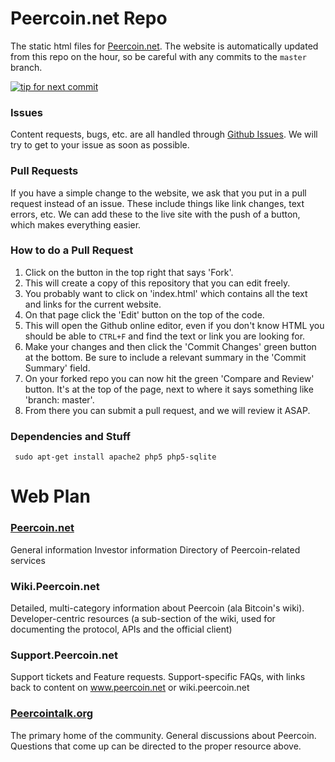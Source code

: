 Peercoin.net Repo
============
The static html files for [Peercoin.net](http://peercoin.net). The website is automatically updated from this repo on the hour, so be careful with any commits to the `master` branch.

[![tip for next commit](http://tip4commit.com/projects/222.svg)](http://tip4commit.com/projects/222)

### Issues
Content requests, bugs, etc. are all handled through [Github Issues](https://github.com/super3/Peercoin.net/issues). We will try to get to your issue as soon as possible.

### Pull Requests
If you have a simple change to the website, we ask that you put in a pull request instead of an issue. These include things like link changes, text errors, etc. We can add these to the live site with the push of a button, which makes everything easier. 

### How to do a Pull Request
1. Click on the button in the top right that says 'Fork'.
2. This will create a copy of this repository that you can edit freely. 
3. You probably want to click on 'index.html' which contains all the text and links for the current website.
4. On that page click the 'Edit' button on the top of the code.
5. This will open the Github online editor, even if you don't know HTML you should be able to `CTRL+F` and find the text or link you are looking for. 
6. Make your changes and then click the 'Commit Changes' green button at the bottom. Be sure to include a relevant summary in the 'Commit Summary' field. 
7. On your forked repo you can now hit the green 'Compare and Review' button. It's at the top of the page, next to where it says something like 'branch: master'. 
8. From there you can submit a pull request, and we will review it ASAP.

### Dependencies and Stuff
     sudo apt-get install apache2 php5 php5-sqlite

Web Plan
============
### [Peercoin.net](http://peercoin.net)
General information
Investor information
Directory of Peercoin-related services

### Wiki.Peercoin.net
Detailed, multi-category information about Peercoin (ala Bitcoin's wiki).
Developer-centric resources (a sub-section of the wiki, used for documenting the protocol, APIs and the official client)

### Support.Peercoin.net
Support tickets and Feature requests. Support-specific FAQs, with links back to content on www.peercoin.net or wiki.peercoin.net

### [Peercointalk.org](http://www.peercointalk.org/index.php)
The primary home of the community. General discussions about Peercoin. Questions that come up can be directed to the proper resource above.

